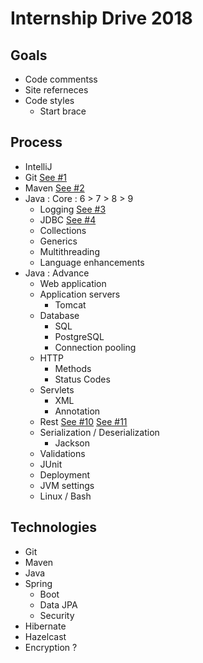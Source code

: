 # Internship Drive 2018

## Goals

* Code commentss
* Site referneces
* Code styles
  * Start brace 

## Process

* IntelliJ
* Git [See #1](https://github.com/locationguru-solutions/internship-drive-2018/issues/1)
* Maven [See #2](https://github.com/locationguru-solutions/internship-drive-2018/issues/2)
* Java : Core : 6 > 7 > 8 > 9
  * Logging [See #3](https://github.com/locationguru-solutions/internship-drive-2018/issues/3)
  * JDBC [See #4](https://github.com/locationguru-solutions/internship-drive-2018/issues/4)
  * Collections
  * Generics
  * Multithreading
  * Language enhancements
* Java : Advance
  * Web application
  * Application servers
    * Tomcat
  * Database
    * SQL
    * PostgreSQL
    * Connection pooling
  * HTTP
    * Methods
    * Status Codes
  * Servlets
    * XML
    * Annotation
  * Rest [See #10](https://github.com/locationguru-solutions/internship-drive-2018/issues/10) [See #11](https://github.com/locationguru-solutions/internship-drive-2018/issues/11)
  * Serialization / Deserialization
    * Jackson
  * Validations
  * JUnit
  * Deployment
  * JVM settings
  * Linux / Bash

## Technologies

* Git
* Maven
* Java
* Spring
  * Boot
  * Data JPA
  * Security
* Hibernate
* Hazelcast
* Encryption ?
